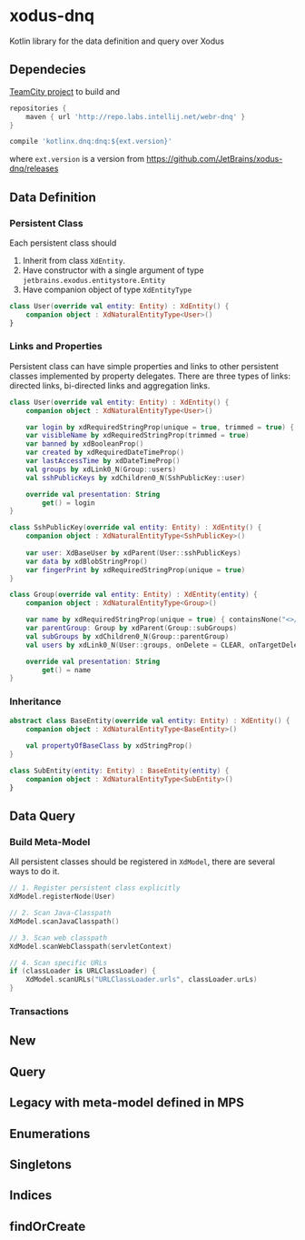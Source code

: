 # xodus-dnq
Kotlin library for the data definition and query over Xodus

## Dependecies
[TeamCity project](https://buildserver.labs.intellij.net/project.html?projectId=Ring_Tools_XodusDnq) to build and


```groovy
repositories {
    maven { url 'http://repo.labs.intellij.net/webr-dnq' }
}

compile 'kotlinx.dnq:dnq:${ext.version}'
```
where `ext.version` is a version from https://github.com/JetBrains/xodus-dnq/releases

## Data Definition

### Persistent Class

Each persistent class should 

1. Inherit from class `XdEntity`.
2. Have constructor with a single argument of type `jetbrains.exodus.entitystore.Entity`
3. Have companion object of type `XdEntityType`

```kotlin
class User(override val entity: Entity) : XdEntity() {
    companion object : XdNaturalEntityType<User>()
}
```

### Links and Properties

Persistent class can have simple properties and links to other persistent classes implemented by property delegates.
There are three types of links: directed links, bi-directed links and aggregation links.
```kotlin
class User(override val entity: Entity) : XdEntity() {
    companion object : XdNaturalEntityType<User>()

    var login by xdRequiredStringProp(unique = true, trimmed = true) { login() }
    var visibleName by xdRequiredStringProp(trimmed = true)
    var banned by xdBooleanProp()
    var created by xdRequiredDateTimeProp()
    var lastAccessTime by xdDateTimeProp()
    val groups by xdLink0_N(Group::users)
    val sshPublicKeys by xdChildren0_N(SshPublicKey::user)

    override val presentation: String
        get() = login
}

class SshPublicKey(override val entity: Entity) : XdEntity() {
    companion object : XdNaturalEntityType<SshPublicKey>()
    
    var user: XdBaseUser by xdParent(User::sshPublicKeys)
    var data by xdBlobStringProp()
    var fingerPrint by xdRequiredStringProp(unique = true)
}

class Group(override val entity: Entity) : XdEntity(entity) {
    companion object : XdNaturalEntityType<Group>()

    var name by xdRequiredStringProp(unique = true) { containsNone("<>/") }
    var parentGroup: Group by xdParent(Group::subGroups)
    val subGroups by xdChildren0_N(Group::parentGroup)
    val users by xdLink0_N(User::groups, onDelete = CLEAR, onTargetDelete = CLEAR)

    override val presentation: String
        get() = name
}
```

### Inheritance

```kotlin
abstract class BaseEntity(override val entity: Entity) : XdEntity() {
    companion object : XdNaturalEntityType<BaseEntity>()
    
    val propertyOfBaseClass by xdStringProp()
}

class SubEntity(entity: Entity) : BaseEntity(entity) {
    companion object : XdNaturalEntityType<SubEntity>()
}
```

## Data Query 

### Build Meta-Model

All persistent classes should be registered in `XdModel`, there are several ways to do it.
```kotlin
// 1. Register persistent class explicitly
XdModel.registerNode(User)

// 2. Scan Java-Classpath
XdModel.scanJavaClasspath()

// 3. Scan web classpath 
XdModel.scanWebClasspath(servletContext)

// 4. Scan specific URLs
if (classLoader is URLClassLoader) {
    XdModel.scanURLs("URLClassLoader.urls", classLoader.urLs)
}

```

### Transactions

## New 

## Query

## Legacy with meta-model defined in MPS

## Enumerations

## Singletons

## Indices

## findOrCreate